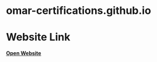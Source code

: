 # omar-certifications.github.io
<h1>Website Link</h1>
<a href="https://omarelbedwehy.github.io/omar-certifications.github.io/" target="_blank" style="font-weight: bold;">Open Website</a>
